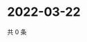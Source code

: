 # 2022-03-22

共 0 条

<!-- BEGIN WEIBO -->
<!-- 最后更新时间 Tue Mar 22 2022 04:16:08 GMT+0800 (China Standard Time) -->

<!-- END WEIBO -->
